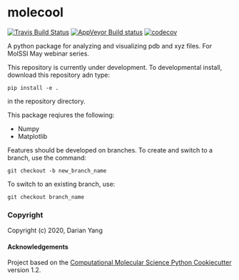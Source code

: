 molecool
==============================
[//]: # (Badges)
[![Travis Build Status](https://travis-ci.com/REPLACE_WITH_OWNER_ACCOUNT/molecool.svg?branch=master)](https://travis-ci.com/REPLACE_WITH_OWNER_ACCOUNT/molecool)
[![AppVeyor Build status](https://ci.appveyor.com/api/projects/status/REPLACE_WITH_APPVEYOR_LINK/branch/master?svg=true)](https://ci.appveyor.com/project/REPLACE_WITH_OWNER_ACCOUNT/molecool/branch/master)
[![codecov](https://codecov.io/gh/REPLACE_WITH_OWNER_ACCOUNT/molecool/branch/master/graph/badge.svg)](https://codecov.io/gh/REPLACE_WITH_OWNER_ACCOUNT/molecool/branch/master)

A python package for analyzing and visualizing pdb and xyz files. For MolSSI May webinar series.

This repository is currently under development. To developmental install, download this repository adn type:

`pip install -e .`

in the repository directory.

This package reqiures the following:
- Numpy
- Matplotlib

Features should be developed on branches. To create and switch to a branch, use the command:

`git checkout -b new_branch_name`

To switch to an existing branch, use:

`git checkout branch_name`

### Copyright

Copyright (c) 2020, Darian Yang


#### Acknowledgements
 
Project based on the 
[Computational Molecular Science Python Cookiecutter](https://github.com/molssi/cookiecutter-cms) version 1.2.

